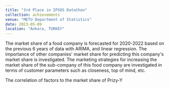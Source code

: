 ```yaml
---
title: "3rd Place in IPSOS Datathon"
collection: achievements
venue: "METU Department of Statistics"
date: 2023-05-09
location: "Ankara, TURKEY"
---
```


The market share of a food company is forecasted for 2020-2022 based on the previous 6 years of data with ARIMA, and linear regression. The importance of other companies' market share for predicting this company's market share is investigated. The marketing strategies for increasing the market share of the sub-company of this food company are investigated in terms of customer parameters such as closeness, top of mind, etc. 

The correlation of factors to the market share of Prizy-Y
